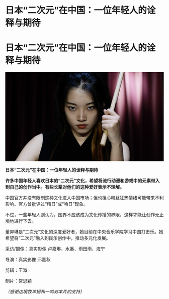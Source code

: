 # 日本“二次元”在中国：一位年轻人的诠释与期待

#  日本“二次元”在中国：一位年轻人的诠释与期待

![](p0d0zv2l.jpg)

**日本“二次元”在中国：一位年轻人的诠释与期待**


**许多中国年轻人喜欢日本的“二次元”文化，希望将流行动漫和游戏中的元素带入到自己的创作当中。有些长辈对他们的这种爱好表示不理解。**

中国官方并没有限制这种文化进入中国市场；但也担心粉丝狂热情绪可能带来不利影响。官方曾批评过“精日”或“哈日”现象。

不过，一些年轻人则认为，国界不应该成为文化传播的界限，这样才能让创作无止境地进行下去。

董羿琳是“二次元”文化的深度爱好者，她目前在中央音乐学院学习中国打击乐。她希望将“二次元”融入到民乐创作中，推动多元化发展。

采访/摄像：真实影像 卢嘉琳、水番、雨田雨、海宁

导演：真实影像 邱嘉秋

剪辑：王溦

制片：常思颖

_（感谢边境牧羊猫和一鸣对本片的支持）_


